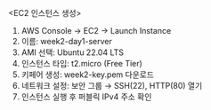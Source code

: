 <EC2 인스턴스 생성>

1. AWS Console → EC2 → Launch Instance
2. 이름: week2-day1-server
3. AMI 선택: Ubuntu 22.04 LTS
4. 인스턴스 타입: t2.micro (Free Tier)
5. 키페어 생성: week2-key.pem 다운로드
6. 네트워크 설정: 보안 그룹 → SSH(22), HTTP(80) 열기
7. 인스턴스 실행 후 퍼블릭 IPv4 주소 확인